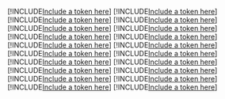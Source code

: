 [!INCLUDE[Include a token here](refs1528452666644/r1.md)]
[!INCLUDE[Include a token here](refs1528452666644/r2.md)]
[!INCLUDE[Include a token here](refs1528452666644/r3.md)]
[!INCLUDE[Include a token here](refs1528452666644/r4.md)]
[!INCLUDE[Include a token here](refs1528452666644/r5.md)]
[!INCLUDE[Include a token here](refs1528452666644/r6.md)]
[!INCLUDE[Include a token here](refs1528452666644/r7.md)]
[!INCLUDE[Include a token here](refs1528452666644/r8.md)]
[!INCLUDE[Include a token here](refs1528452666644/r9.md)]
[!INCLUDE[Include a token here](refs1528452666644/r10.md)]
[!INCLUDE[Include a token here](refs1528452666644/r11.md)]
[!INCLUDE[Include a token here](refs1528452666644/r12.md)]
[!INCLUDE[Include a token here](refs1528452666644/r13.md)]
[!INCLUDE[Include a token here](refs1528452666644/r14.md)]
[!INCLUDE[Include a token here](refs1528452666644/r15.md)]
[!INCLUDE[Include a token here](refs1528452666644/r16.md)]
[!INCLUDE[Include a token here](refs1528452666644/r17.md)]
[!INCLUDE[Include a token here](refs1528452666644/r18.md)]
[!INCLUDE[Include a token here](refs1528452666644/r19.md)]
[!INCLUDE[Include a token here](refs1528452666644/r20.md)]